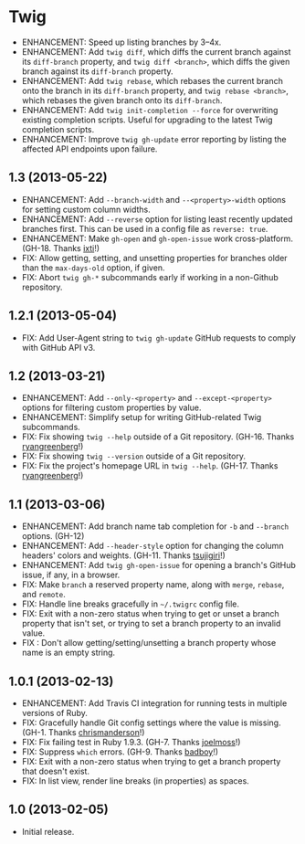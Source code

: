 Twig
====

* ENHANCEMENT: Speed up listing branches by 3–4x.
* ENHANCEMENT: Add `twig diff`, which diffs the current branch against its
  `diff-branch` property, and `twig diff <branch>`, which diffs the given branch
  against its `diff-branch` property.
* ENHANCEMENT: Add `twig rebase`, which rebases the current branch onto the
  branch in its `diff-branch` property, and `twig rebase <branch>`, which
  rebases the given branch onto its `diff-branch`.
* ENHANCEMENT: Add `twig init-completion --force` for overwriting existing
  completion scripts. Useful for upgrading to the latest Twig completion
  scripts.
* ENHANCEMENT: Improve `twig gh-update` error reporting by listing the affected
  API endpoints upon failure.

1.3 (2013-05-22)
----------------
* ENHANCEMENT: Add `--branch-width` and `--<property>-width` options for setting
  custom column widths.
* ENHANCEMENT: Add `--reverse` option for listing least recently updated
  branches first. This can be used in a config file as `reverse: true`.
* ENHANCEMENT: Make `gh-open` and `gh-open-issue` work cross-platform.
  (GH-18. Thanks [ixti](https://github.com/ixti)!)
* FIX: Allow getting, setting, and unsetting properties for branches older than
  the `max-days-old` option, if given.
* FIX: Abort `twig gh-*` subcommands early if working in a non-Github
  repository.

1.2.1 (2013-05-04)
------------------
* FIX: Add User-Agent string to `twig gh-update` GitHub requests to comply with
  GitHub API v3.

1.2 (2013-03-21)
----------------
* ENHANCEMENT: Add `--only-<property>` and `--except-<property>` options for
  filtering custom properties by value.
* ENHANCEMENT: Simplify setup for writing GitHub-related Twig subcommands.
* FIX: Fix showing `twig --help` outside of a Git repository. (GH-16. Thanks
  [ryangreenberg](https://github.com/ryangreenberg)!)
* FIX: Fix showing `twig --version` outside of a Git repository.
* FIX: Fix the project's homepage URL in `twig --help`. (GH-17. Thanks
  [ryangreenberg](https://github.com/ryangreenberg)!)

1.1 (2013-03-06)
----------------
* ENHANCEMENT: Add branch name tab completion for `-b` and `--branch` options.
  (GH-12)
* ENHANCEMENT: Add `--header-style` option for changing the column headers'
  colors and weights. (GH-11. Thanks [tsujigiri](https://github.com/tsujigiri)!)
* ENHANCEMENT: Add `twig gh-open-issue` for opening a branch's GitHub issue, if
  any, in a browser.
* FIX: Make `branch` a reserved property name, along with `merge`, `rebase`, and
  `remote`.
* FIX: Handle line breaks gracefully in `~/.twigrc` config file.
* FIX: Exit with a non-zero status when trying to get or unset a branch property
  that isn't set, or trying to set a branch property to an invalid value.
* FIX : Don't allow getting/setting/unsetting a branch property whose name is an
  empty string.

1.0.1 (2013-02-13)
------------------
* ENHANCEMENT: Add Travis CI integration for running tests in multiple versions
  of Ruby.
* FIX: Gracefully handle Git config settings where the value is missing.
  (GH-1. Thanks [chrismanderson](https://github.com/chrismanderson)!)
* FIX: Fix failing test in Ruby 1.9.3.
  (GH-7. Thanks [joelmoss](https://github.com/joelmoss)!)
* FIX: Suppress `which` errors.
  (GH-9. Thanks [badboy](https://github.com/badboy)!)
* FIX: Exit with a non-zero status when trying to get a branch property that
  doesn't exist.
* FIX: In list view, render line breaks (in properties) as spaces.

1.0 (2013-02-05)
----------------
* Initial release.
